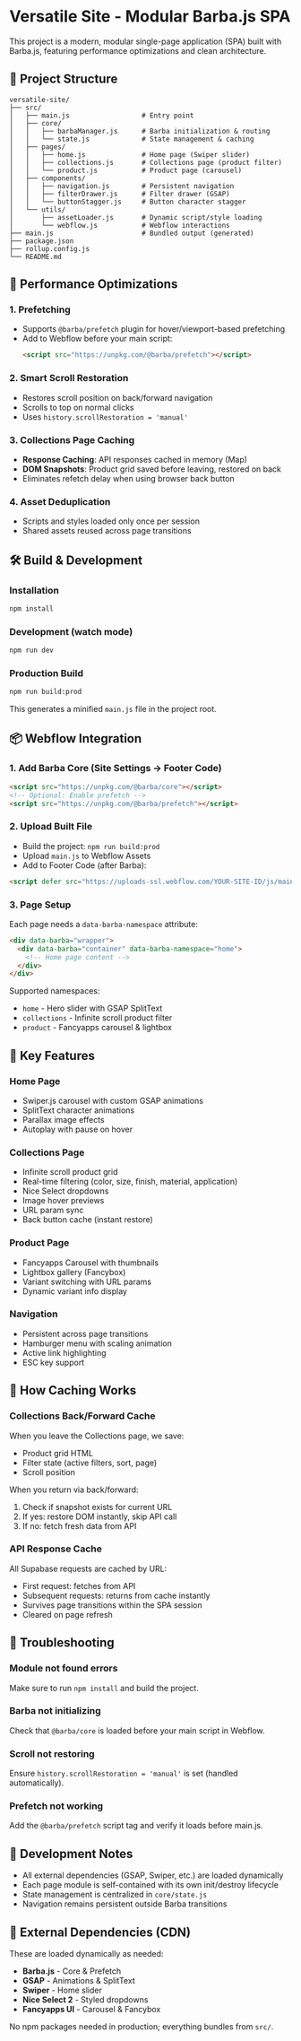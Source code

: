 # Versatile Site - Modular Barba.js SPA

This project is a modern, modular single-page application (SPA) built with Barba.js, featuring performance optimizations and clean architecture.

## 📁 Project Structure

```
versatile-site/
├── src/
│   ├── main.js                  # Entry point
│   ├── core/
│   │   ├── barbaManager.js      # Barba initialization & routing
│   │   └── state.js             # State management & caching
│   ├── pages/
│   │   ├── home.js              # Home page (Swiper slider)
│   │   ├── collections.js       # Collections page (product filter)
│   │   └── product.js           # Product page (carousel)
│   ├── components/
│   │   ├── navigation.js        # Persistent navigation
│   │   ├── filterDrawer.js      # Filter drawer (GSAP)
│   │   └── buttonStagger.js     # Button character stagger
│   └── utils/
│       ├── assetLoader.js       # Dynamic script/style loading
│       └── webflow.js           # Webflow interactions
├── main.js                      # Bundled output (generated)
├── package.json
├── rollup.config.js
└── README.md
```

## 🚀 Performance Optimizations

### 1. **Prefetching**
- Supports `@barba/prefetch` plugin for hover/viewport-based prefetching
- Add to Webflow before your main script:
  ```html
  <script src="https://unpkg.com/@barba/prefetch"></script>
  ```

### 2. **Smart Scroll Restoration**
- Restores scroll position on back/forward navigation
- Scrolls to top on normal clicks
- Uses `history.scrollRestoration = 'manual'`

### 3. **Collections Page Caching**
- **Response Caching**: API responses cached in memory (Map)
- **DOM Snapshots**: Product grid saved before leaving, restored on back
- Eliminates refetch delay when using browser back button

### 4. **Asset Deduplication**
- Scripts and styles loaded only once per session
- Shared assets reused across page transitions

## 🛠 Build & Development

### Installation
```bash
npm install
```

### Development (watch mode)
```bash
npm run dev
```

### Production Build
```bash
npm run build:prod
```

This generates a minified `main.js` file in the project root.

## 📦 Webflow Integration

### 1. Add Barba Core (Site Settings → Footer Code)
```html
<script src="https://unpkg.com/@barba/core"></script>
<!-- Optional: Enable prefetch -->
<script src="https://unpkg.com/@barba/prefetch"></script>
```

### 2. Upload Built File
- Build the project: `npm run build:prod`
- Upload `main.js` to Webflow Assets
- Add to Footer Code (after Barba):
```html
<script defer src="https://uploads-ssl.webflow.com/YOUR-SITE-ID/js/main.js"></script>
```

### 3. Page Setup
Each page needs a `data-barba-namespace` attribute:
```html
<div data-barba="wrapper">
  <div data-barba="container" data-barba-namespace="home">
    <!-- Home page content -->
  </div>
</div>
```

Supported namespaces:
- `home` - Hero slider with GSAP SplitText
- `collections` - Infinite scroll product filter
- `product` - Fancyapps carousel & lightbox

## 🎯 Key Features

### Home Page
- Swiper.js carousel with custom GSAP animations
- SplitText character animations
- Parallax image effects
- Autoplay with pause on hover

### Collections Page
- Infinite scroll product grid
- Real-time filtering (color, size, finish, material, application)
- Nice Select dropdowns
- Image hover previews
- URL param sync
- Back button cache (instant restore)

### Product Page
- Fancyapps Carousel with thumbnails
- Lightbox gallery (Fancybox)
- Variant switching with URL params
- Dynamic variant info display

### Navigation
- Persistent across page transitions
- Hamburger menu with scaling animation
- Active link highlighting
- ESC key support

## 🔄 How Caching Works

### Collections Back/Forward Cache

When you leave the Collections page, we save:
- Product grid HTML
- Filter state (active filters, sort, page)
- Scroll position

When you return via back/forward:
1. Check if snapshot exists for current URL
2. If yes: restore DOM instantly, skip API call
3. If no: fetch fresh data from API

### API Response Cache

All Supabase requests are cached by URL:
- First request: fetches from API
- Subsequent requests: returns from cache instantly
- Survives page transitions within the SPA session
- Cleared on page refresh

## 🐛 Troubleshooting

### Module not found errors
Make sure to run `npm install` and build the project.

### Barba not initializing
Check that `@barba/core` is loaded before your main script in Webflow.

### Scroll not restoring
Ensure `history.scrollRestoration = 'manual'` is set (handled automatically).

### Prefetch not working
Add the `@barba/prefetch` script tag and verify it loads before main.js.

## 📝 Development Notes

- All external dependencies (GSAP, Swiper, etc.) are loaded dynamically
- Each page module is self-contained with its own init/destroy lifecycle
- State management is centralized in `core/state.js`
- Navigation remains persistent outside Barba transitions

## 🔗 External Dependencies (CDN)

These are loaded dynamically as needed:
- **Barba.js** - Core & Prefetch
- **GSAP** - Animations & SplitText
- **Swiper** - Home slider
- **Nice Select 2** - Styled dropdowns
- **Fancyapps UI** - Carousel & Fancybox

No npm packages needed in production; everything bundles from `src/`.

